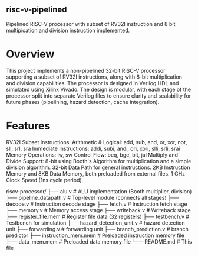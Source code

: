 ## risc-v-pipelined
Pipelined RISC-V processor with subset of RV32I instruction and 8 bit multipication and division instruction implemented.
# Overview
This project implements a non-pipelined 32-bit RISC-V processor supporting a subset of RV32I instructions, along with 8-bit multiplication and division capabilities. The processor is designed in Verilog HDL and simulated using Xilinx Vivado. The design is modular, with each stage of the processor split into separate Verilog files to ensure clarity and scalability for future phases (pipelining, hazard detection, cache integration).

# Features
RV32I Subset Instructions:
Arithmetic & Logical: add, sub, and, or, xor, not, sll, srl, sra
Immediate Instructions: addi, subi, andi, ori, xori, slli, srli, srai
Memory Operations: lw, sw
Control Flow: beq, bge, blt, jal
Multiply and Divide Support: 8-bit using Booth's Algorithm for multiplication and a simple division algorithm.
32-bit Data Path for general instructions.
2KB Instruction Memory and 8KB Data Memory, both preloaded from external files.
1 GHz Clock Speed (1ns cycle period).


riscv-processor/
├── alu.v                    # ALU implementation (Booth multiplier, division)
├── pipeline_datapath.v      # Top-level module (connects all stages)
├── decode.v                 # Instruction decode stage
├── fetch.v                  # Instruction fetch stage
├── memory.v                 # Memory access stage
├── writeback.v              # Writeback stage
├── register_file.mem        # Register file data (32 registers)
├── testbench.v              # Testbench for simulation
├── hazard_detection_unit.v  # hazard detection unit
├── forwarding.v             # forwarding unit
├── branch_prediction.v      # branch predictor
├── instruction_mem.mem      # Preloaded instruction memory file
├── data_mem.mem             # Preloaded data memory file
└── README.md                # This file
